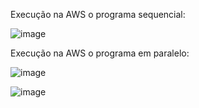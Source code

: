 Execução na AWS o programa sequencial:

![image](https://github.com/joaomotadealmeida/C_Paralela/assets/142590244/3f506edb-45ac-4c8c-8c15-82e4c93535ae)


Execução na AWS o programa em paralelo:

![image](https://github.com/joaomotadealmeida/C_Paralela/assets/142590244/5f431573-4099-44ef-abb5-57ad30a6d96e)

![image](https://github.com/joaomotadealmeida/C_Paralela/assets/142590244/9ab8a9f5-5bf5-4ddb-b7de-1fcc88777eca)
